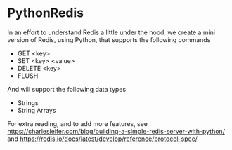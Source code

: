 # PythonRedis

In an effort to understand Redis a little under the hood, we create a mini version of Redis, using Python, that supports the following commands

- GET \<key>
- SET \<key> \<value>
- DELETE \<key>
- FLUSH

And will support the following data types

- Strings
- String Arrays

For extra reading, and to add more features, see https://charlesleifer.com/blog/building-a-simple-redis-server-with-python/ and https://redis.io/docs/latest/develop/reference/protocol-spec/
